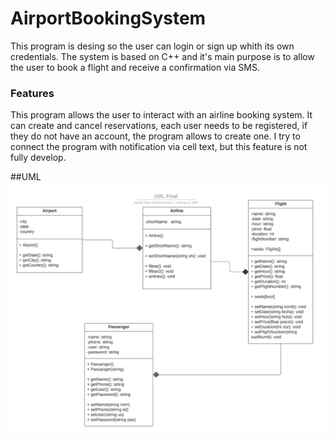 # AirportBookingSystem
This program is desing so the user can login or sign up whith its own credentials. The system is based on C++ and it's main purpose is to allow the user to book a flight and receive a confirmation via SMS.
### Features
This program allows the user to interact with an airline booking system. It can create and cancel reservations, each user needs to be registered, if they do not have an account, the program allows to create one. I try to connect the program with notification via cell text, but this feature is not fully develop.

##UML
[![UML Diagram](https://github.com/DHurtado714-itesm/AirportBookingSystem/blob/main/Screenshot%202022-07-09%20145034.png "UML Diagram")](https://github.com/DHurtado714-itesm/AirportBookingSystem/blob/main/Screenshot%202022-07-09%20145034.png "UML Diagram")
